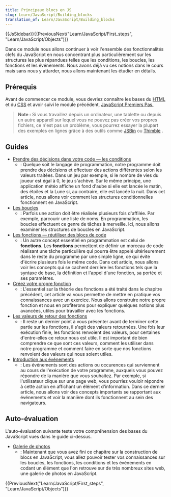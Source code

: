 ```yaml
---
title: Principaux blocs en JS
slug: Learn/JavaScript/Building_blocks
translation_of: Learn/JavaScript/Building_blocks
---
```


{{JsSidebar}}{{PreviousNext("Learn/JavaScript/First_steps", "Learn/JavaScript/Objects")}}

Dans ce module nous allons continuer à voir l'ensemble des fonctionnalités clefs du JavaScript en nous concentrant plus particulièrement sur les structures les plus répandues telles que les conditions, les boucles, les fonctions et les événements. Nous avons déjà vu ces notions dans le cours mais sans nous y attarder, nous allons maintenant les étudier en détails.

## Prérequis

Avant de commencer ce module, vous devriez connaître les bases du [HTML](/fr/Apprendre/HTML/Introduction_à_HTML) et du [CSS](/fr/Apprendre/CSS/Introduction_à_CSS) et avoir suivi le module précédent, [JavaScript Premiers Pas.](/fr/docs/Learn/JavaScript/First_steps)

> **Note :** Si vous travaillez depuis un ordinateur, une tablette ou depuis un autre appareil sur lequel vous ne pouvez pas créer vos propres fichiers, ce n'est pas un problème, vous pourrez essayer la plupart des exemples en lignes grâce à des outils comme [JSBin](http://jsbin.com/) ou [Thimble](https://thimble.mozilla.org/) .

## Guides

- [Prendre des décisions dans votre code — les conditions](/fr/docs/Learn/JavaScript/Building_blocks/conditionals)
  - : Quelque soit le langage de programmation, notre programme doit prendre des décisions et effectuer des actions différentes selon les valeurs traitées. Dans un jeu par exemple, si le nombre de vies du joueur est égal à 0, le jeu s'achève. Sur le même principe, une application météo affiche un fond d'aube si elle est lancée le matin, des étoiles et la Lune si, au contraire, elle est lancée la nuit. Dans cet article, nous allons voir comment les structures conditionnelles fonctionnent en JavaScript.
- [Les boucles](/fr/Apprendre/JavaScript/Building_blocks/Looping_code)
  - : Parfois une action doit être réalisée plusieurs fois d'affilée. Par exemple, parcourir une liste de noms. En programmation, les boucles effectuent ce genre de tâches à merveille. Ici, nous allons examiner les structures de boucles en JavaScript.
- [Les fonctions — réutiliser des blocs de code](/fr/docs/Learn/JavaScript/Building_blocks/Functions)
  - : Un autre concept essentiel en programmation est celui de **fonctions.** Les **fonctions** permettent de définir un morceau de code réalisant une tâche particulière qui pourra être appelé ultérieurement dans le reste du programme par une simple ligne, ce qui évite d'écrire plusieurs fois le même code. Dans cet article, nous allons voir les concepts qui se cachent derrière les fonctions tels que la syntaxe de base, la définition et l'appel d'une fonction, sa portée et ses paramètres.
- [Créez votre propre fonction](/fr/Apprendre/JavaScript/Building_blocks/Build_your_own_function)
  - : L'essentiel sur la théorie des fonctions a été traité dans le chapitre précédent, cet article va vous permettre de mettre en pratique vos connaissances avec un exercice. Nous allons construire notre propre fonction et nous en profiterons pour expliquer quelques notions plus avancées, utiles pour travailler avec les fonctions.
- [Les valeurs de retour des fonctions](/fr/docs/Learn/JavaScript/Building_blocks/Return_values)
  - : Il reste un dernier point à vous présenter avant de terminer cette partie sur les fonctions, il s'agit des valeurs retournées. Une fois leur exécution finie, les fonctions renvoient des valeurs, pour certaines d'entre-elles ce retour nous est utile. Il est important de bien comprendre ce que sont ces valeurs, comment les utiliser dans notre programme et comment faire en sorte que nos fonctions renvoient des valeurs qui nous soient utiles.
- [Introduction aux événements](/fr/docs/Learn/JavaScript/Building_blocks/Events)
  - : Les événements sont des actions ou occurences qui surviennent au cours de l'exécution de votre programme, auxquels vous pouvez répondre de la manière que vous souhaitez. Par exemple, si l'utilisateur clique sur une page web, vous pourriez vouloir répondre à cette action en affichant un élément d'information. Dans ce dernier article, nous allons voir des concepts importants se rapportant aux événements et voir la manière dont ils fonctionnent au sein des navigateurs.

## Auto-évaluation

L'auto-évaluation suivante teste votre compréhension des bases du JavaScript vues dans le guide ci-dessus.

- [Galerie de photos](/fr/docs/Learn/JavaScript/Building_blocks/Image_gallery)
  - : Maintenant que vous avez fini ce chapitre sur la construction de blocs en JavaScript, vous allez pouvoir tester vos connaissances sur les boucles, les fonctions, les conditions et les événements en codant un élément que l'on retrouve sur de très nombreux sites web, une galerie de photos en JavaScript.

{{PreviousNext("Learn/JavaScript/First_steps", "Learn/JavaScript/Objects")}}
